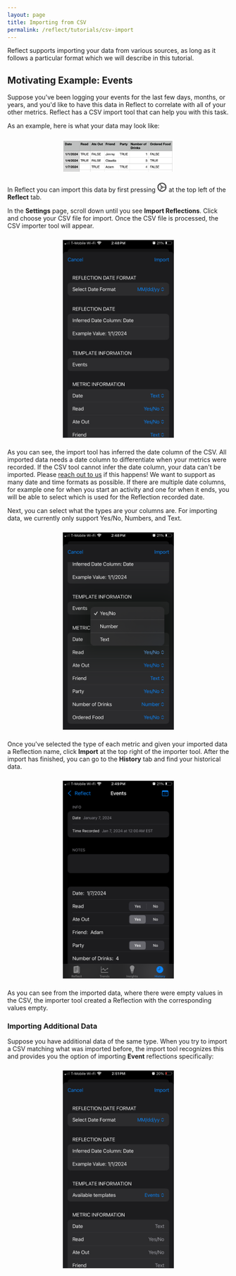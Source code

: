 ```yaml
---
layout: page
title: Importing from CSV
permalink: /reflect/tutorials/csv-import
---
```


Reflect supports importing your data from various sources, as long as it follows a particular format which we will describe in this tutorial.

## Motivating Example: Events

Suppose you've been logging your events for the last few days, months, or years, and you'd like to have this data in Reflect to correlate with all of your other metrics. Reflect has a CSV import tool that can help you with this task.

As an example, here is what your data may look like:

<img src="image-1.png" alt="events-csv" style="width: 50%; height: 50%; margin: 0 auto; display: block; padding: 10px">

In Reflect you can import this data by first pressing ![gear](/assets/icons/gear.png) at the top left of the **Reflect** tab.

In the **Settings** page, scroll down until you see **Import Reflections**. Click and choose your CSV file for import. Once the CSV file is processed, the CSV importer tool will appear.

<img src="/assets/reflect/importer-tool.PNG" alt="import-tool" style="width: 50%; height: 50%; margin: 0 auto; display: block; padding: 10px">

As you can see, the import tool has inferred the date column of the CSV. All imported data needs a date column to differentiate when your metrics were recorded. If the CSV tool cannot infer the date column, your data can't be imported. Please [reach out to us](mailto:contact@ntl.ai) if this happens! We want to support as many date and time formats as possible. If there are multiple date columns, for example one for when you start an activity and one for when it ends, you will be able to select which is used for the Reflection recorded date.

Next, you can select what the types are your columns are. For importing data, we currently only support Yes/No, Numbers, and Text.

<img src="IMG_1036.PNG" alt="import-choice" style="width: 50%; height: 50%; margin: 0 auto; display: block; padding: 10px">

Once you've selected the type of each metric and given your imported data a Reflection name, click **Import** at the top right of the importer tool. After the import has finished, you can go to the **History** tab and find your historical data.

<img src="IMG_1037.PNG" alt="event-history" style="width: 50%; height: 50%; margin: 0 auto; display: block; padding: 10px">

As you can see from the imported data, where there were empty values in the CSV, the importer tool created a Reflection with the corresponding values empty.

### Importing Additional Data

Suppose you have additional data of the same type. When you try to import a CSV matching what was imported before, the import tool recognizes this and provides you the option of importing **Event** reflections specifically:

<img src="IMG_1038.PNG" alt="re-import" style="width: 50%; height: 50%; margin: 0 auto; display: block; padding: 10px">